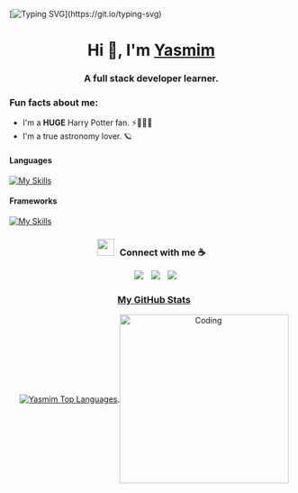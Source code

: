 [![Typing SVG](https://readme-typing-svg.demolab.com?font=Fira+Code&weight=500&pause=1000&color=F7F7F7&multiline=true&repeat=false&width=435&height=55&lines=Welcome+to+Yasmim's+Github+profile.;Feel+free+to+explore+it.)](https://git.io/typing-svg)


<h1 align="center">Hi 👋, I'm <a href="https://100rabhcsmc.github.io/Me.io/" target="blank">
Yasmim</a></h1>
<h3 align="center">A full stack developer learner. </h3> 


<h3> Fun facts about me: </h3>

- I'm a **HUGE** Harry Potter fan. ⚡🧙🏻‍♂️
- I'm a true astronomy lover. 🪐


<h4> Languages </h4>

[![My Skills](https://skillicons.dev/icons?i=python,js,html,css,cpp,cs)](https://skillicons.dev)


<h4> Frameworks </h4>

[![My Skills](https://skillicons.dev/icons?i=react,bootstrap,npm,nodejs)](https://skillicons.dev)


<h3 align="center" > <img src="https://media.giphy.com/media/iY8CRBdQXODJSCERIr/giphy.gif" width="30" height="30" style="margin-right: 10px;">Connect with me ☕ </h3>

<p align="center">
	
 <div align="center"  class="icons-social" style="margin-left: 10px;">
        <a style="margin-left: 10px;"  target="_blank" href="https://www.linkedin.com/in/yasmimhisoka">
			<img src="https://img.icons8.com/doodle/40/000000/linkedin--v2.png"></a>
        <a style="margin-left: 10px;" target="_blank" href="https://github.com/yasmimhisoka">
		<img src="https://img.icons8.com/doodle/40/000000/github--v1.png"></a>
        <a style="margin-left: 10px;" target="_blank" href="https://instagram.com/y07cl">
			<img src="https://img.icons8.com/doodle/40/000000/instagram-new--v2.png"></a>
		<a style="margin-left: 5px;" target="_blank" href="https://github.com/100rabhcsmc/Me.io/blob/master/01SaurabhChavanReactNativeResume.pdf">
</p>

<h3>My GitHub Stats</h3>
<img align="center" img src="https://github-readme-stats.vercel.app/api/top-langs/?username=yasmimhisoka&layout=compact&theme=dark&bg_color=0A0A0A" alt="Yasmim Top Languages"/>

<img align="center" alt="Coding" width="300" src="https://cdn.dribbble.com/users/1277312/screenshots/14733298/media/39b1045e593737587dd60e42c8422d1f.gif">

